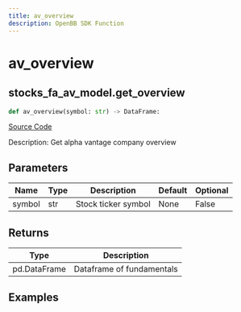 ```yaml
---
title: av_overview
description: OpenBB SDK Function
---
```

# av_overview

## stocks_fa_av_model.get_overview

```python
def av_overview(symbol: str) -> DataFrame:
```
[Source Code](https://github.com/OpenBB-finance/OpenBBTerminal/tree/main/openbb_terminal/stocks/fundamental_analysis/av_model.py#L35)

Description: Get alpha vantage company overview

## Parameters

| Name | Type | Description | Default | Optional |
| ---- | ---- | ----------- | ------- | -------- |
| symbol | str | Stock ticker symbol | None | False |

## Returns

| Type | Description |
| ---- | ----------- |
| pd.DataFrame | Dataframe of fundamentals |

## Examples


